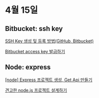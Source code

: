 # 4월 15일


## Bitbucket: ssh key

[SSH Key 생성 및 등록 방법(GitHub, Bitbucket)](https://minemanemo.tistory.com/70)

[Bitbucket access key 발급하기](https://novemberde.github.io/2017/04/18/Bitbucket_access_key_0.html)

## Node: express

[[node] Express 프로젝트 생성, Get Api 만들기](https://firework-ham.tistory.com/21)

[견고한 node.js 프로젝트 설계하기](https://velog.io/@hopsprings2/%EA%B2%AC%EA%B3%A0%ED%95%9C-node.js-%ED%94%84%EB%A1%9C%EC%A0%9D%ED%8A%B8-%EC%95%84%ED%82%A4%ED%85%8D%EC%B3%90-%EC%84%A4%EA%B3%84%ED%95%98%EA%B8%B0)